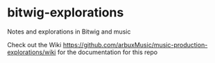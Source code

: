 # bitwig-explorations
Notes and explorations in Bitwig and music

Check out the Wiki https://github.com/arbuxMusic/music-production-explorations/wiki for the documentation for this repo
